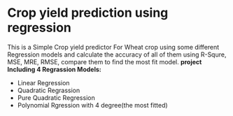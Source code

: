 # Crop yield prediction using regression 
This is a Simple Crop yield predictor For Wheat crop using some different Regression models and calculate the accuracy of all of them using R-Squre, MSE, MRE, RMSE, compare them to find the most fit model.
**project Including 4 Regrassion Models:**
+ Linear Regression
+ Quadratic Regrassion
+ Pure Quadratic Regression
+ Polynomial Rgression with 4 degree(the most fitted)
